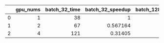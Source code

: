 |    |   gpu_nums |   batch_32_time |   batch_32_speedup |   batch_128_time |   batch_128_speedup |   batch_512_time |   batch_512_speedup |   batch_2048_time |   batch_2048_speedup |
|---:|-----------:|----------------:|-------------------:|-----------------:|--------------------:|-----------------:|--------------------:|------------------:|---------------------:|
|  0 |          1 |              38 |           1        |               16 |            1        |               13 |             1       |                13 |              1       |
|  1 |          2 |              67 |           0.567164 |               18 |            0.888889 |                9 |             1.44444 |                10 |              1.3     |
|  2 |          4 |             121 |           0.31405  |               30 |            0.533333 |               11 |             1.18182 |                11 |              1.18182 |